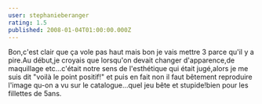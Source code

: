 ```yaml
---
user: stephanieberanger
rating: 1.5
published: 2008-01-04T01:00:00.000Z
---
```

Bon,c'est clair que ça vole pas haut mais bon je vais mettre 3 parce qu'il y a pire.Au début,je croyais que lorsqu'on devait changer d'apparence,de maquillage etc...c'était notre sens de l'esthétique qui était jugé,alors je me suis dit "voilà le point positif!" et puis en fait non il faut bêtement reproduire l'image qu-on a vu sur le catalogue...quel jeu bête et stupide!bien pour les fillettes de 5ans.